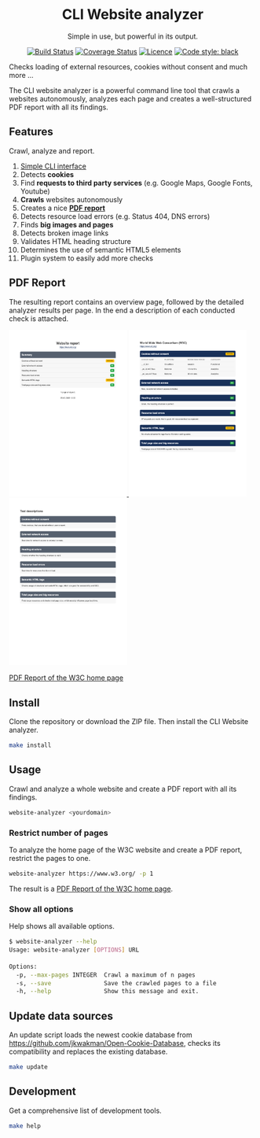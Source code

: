 
<div align="center">

# CLI Website analyzer

Simple in use, but powerful in its output.

[![Build Status](https://github.com/MattHag/gdpr-website-checker-cli/workflows/build/badge.svg)](https://github.com/MattHag/gdpr-website-checker-cli/actions)
[![Coverage Status](https://coveralls.io/repos/github/MattHag/gdpr-website-checker-cli/badge.svg?branch=main&t=o2BiJf)](https://coveralls.io/github/MattHag/gdpr-website-checker-cli?branch=main)
[![Licence](https://img.shields.io/github/license/MattHag/gdpr-website-checker-cli)](LICENSE)
[![Code style: black](https://img.shields.io/badge/code%20style-black-000000.svg)](https://github.com/psf/black)

</div>

Checks loading of external resources, cookies without consent and much more ...

The CLI website analyzer is a powerful command line tool that crawls a websites autonomously, analyzes each page and creates a well-structured PDF report with all its findings.


## Features

Crawl, analyze and report.

1. [Simple CLI interface](#usage)
2. Detects **cookies**
3. Find **requests to third party services** (e.g. Google Maps, Google Fonts, Youtube)
4. **Crawls** websites autonomously
5. Creates a nice **[PDF report](#pdf-report)**
6. Detects resource load errors (e.g. Status 404, DNS errors)
7. Finds **big images and pages**
8. Detects broken image links
9. Validates HTML heading structure
10. Determines the use of semantic HTML5 elements
11. Plugin system to easily add more checks


## PDF Report

The resulting report contains an overview page, followed by the detailed analyzer results per page.
In the end a description of each conducted check is attached.

<a href="./docs/examples/w3c_report-1.png">
   <img alt="Screenshot of summary page from W3C report" src="./docs/examples/w3c_report-1.png" width="240px">
</a>
<a href="./docs/examples/w3c_report-2.png">
   <img alt="Screenshot of details page from W3C report" src="./docs/examples/w3c_report-2.png" width="240px">
</a>
<a href="./docs/examples/w3c_report-3.png">
   <img alt="Screenshot of test description page from W3C report" src="./docs/examples/w3c_report-3.png" width="240px">
</a>

[PDF Report of the W3C home page](docs/examples/w3c_report.pdf)


## Install

Clone the repository or download the ZIP file.
Then install the CLI Website analyzer.

```bash
make install
```


## Usage

Crawl and analyze a whole website and create a PDF report with all its findings.

```bash
website-analyzer <yourdomain>
```

### Restrict number of pages

To analyze the home page of the W3C website and create a PDF report, restrict the pages to one.

```bash
website-analyzer https://www.w3.org/ -p 1
```

The result is a [PDF Report of the W3C home page](docs/examples/w3c_report.pdf).

### Show all options

Help shows all available options.

```bash
$ website-analyzer --help
Usage: website-analyzer [OPTIONS] URL

Options:
  -p, --max-pages INTEGER  Crawl a maximum of n pages
  -s, --save               Save the crawled pages to a file
  -h, --help               Show this message and exit.

```

## Update data sources

An update script loads the newest cookie database from https://github.com/jkwakman/Open-Cookie-Database, checks its
compatibility and replaces the existing database.

```bash
make update
```


## Development

Get a comprehensive list of development tools.

```bash
make help
```
